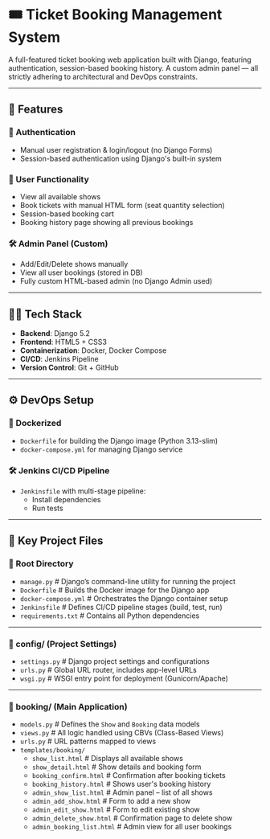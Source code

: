 # 🎟️ Ticket Booking Management System

A full-featured ticket booking web application built with Django, featuring authentication, session-based booking history.
A custom admin panel — all strictly adhering to architectural and DevOps constraints.

---

## 🚀 Features

### 👤 Authentication
- Manual user registration & login/logout (no Django Forms)
- Session-based authentication using Django's built-in system

### 🎫 User Functionality
- View all available shows
- Book tickets with manual HTML form (seat quantity selection)
- Session-based booking cart
- Booking history page showing all previous bookings

### 🛠️ Admin Panel (Custom)
- Add/Edit/Delete shows manually
- View all user bookings (stored in DB)
- Fully custom HTML-based admin (no Django Admin used)

---

## 🧑‍💻 Tech Stack

- **Backend**: Django 5.2
- **Frontend**: HTML5 + CSS3
- **Containerization**: Docker, Docker Compose
- **CI/CD**: Jenkins Pipeline
- **Version Control**: Git + GitHub

---

## ⚙️ DevOps Setup

### 🐳 Dockerized
- `Dockerfile` for building the Django image (Python 3.13-slim)
- `docker-compose.yml` for managing Django service

### 🛠️ Jenkins CI/CD Pipeline
- `Jenkinsfile` with multi-stage pipeline:
  - Install dependencies
  - Run tests
    
---

## 📁 Key Project Files


### 📁 Root Directory

- `manage.py`  # Django’s command-line utility for running the project
- `Dockerfile`  # Builds the Docker image for the Django app
- `docker-compose.yml`  # Orchestrates the Django container setup
- `Jenkinsfile`  # Defines CI/CD pipeline stages (build, test, run)
- `requirements.txt`  # Contains all Python dependencies

---

### 📁 config/ (Project Settings)

- `settings.py`  # Django project settings and configurations
- `urls.py`  # Global URL router, includes app-level URLs
- `wsgi.py`  # WSGI entry point for deployment (Gunicorn/Apache)

---

### 📁 booking/ (Main Application)

- `models.py`  # Defines the `Show` and `Booking` data models
- `views.py`  # All logic handled using CBVs (Class-Based Views)
- `urls.py`  # URL patterns mapped to views
- `templates/booking/`
  - `show_list.html`  # Displays all available shows
  - `show_detail.html`  # Show details and booking form
  - `booking_confirm.html`  # Confirmation after booking tickets
  - `booking_history.html`  # Shows user's booking history
  - `admin_show_list.html`  # Admin panel – list of all shows
  - `admin_add_show.html`  # Form to add a new show
  - `admin_edit_show.html`  # Form to edit existing show
  - `admin_delete_show.html`  # Confirmation page to delete show
  - `admin_booking_list.html`  # Admin view for all user bookings
